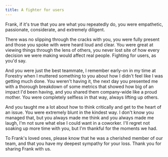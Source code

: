 ```yaml
---
title: A fighter for users
---
```


Frank, if it's true that you are what you repeatedly do, you were empathetic, passionate, considerate, and extremely diligent.

There was no slipping through the cracks with you, you were fully present and those you spoke with were heard loud and clear. You were great at viewing things through the lens of others, you never lost site of how every decision we were making would affect real people. Fighting for users, as you'd say.

And you were just the best teammate, I remember early-on in my time at Forestry when I muttered something to you about how I didn't feel like I was getting much done. You weren't having it, the next day you presented me with a thorough breakdown of some metrics that showed how big of an impact I'd been having, and you shared them company-wide like a proud mother. You were completely selfless in that way, always lifting up others.

And you taught me a lot about how to think critically and get to the heart of an issue. You were extremely blunt in the kindest way. I don't know you managed that, but you always made me think and you always made me laugh, I'm not sure what else I could want in a coworker. I'll regret not soaking up more time with you, but I'm thankful for the moments we had.

To Frank's loved ones, please know that he was a cherished member of our team, and that you have my deepest sympathy for your loss. Thank you for sharing Frank with us.
